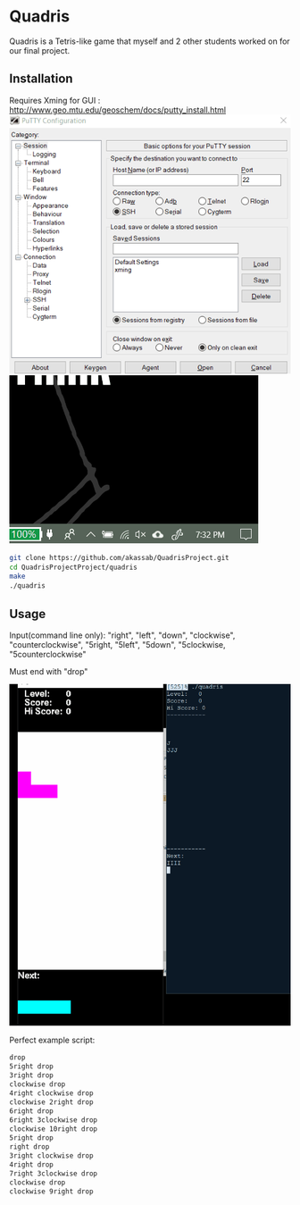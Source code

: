 
# Quadris

Quadris is a Tetris-like game that myself and 2 other students worked on for our final project. 

## Installation
Requires Xming for GUI : http://www.geo.mtu.edu/geoschem/docs/putty_install.html
![](x11Enabled.gif)
![](x11Enabled1.gif)
```bash
git clone https://github.com/akassab/QuadrisProject.git
cd QuadrisProjectProject/quadris
make
./quadris
```
## Usage
Input(command line only): 
"right", "left", "down", "clockwise", "counterclockwise", 
"5right, "5left", "5down", "5clockwise, "5counterclockwise"

Must end with "drop" 

![](example.gif)

Perfect example script:
```Shell
drop
5right drop
3right drop
clockwise drop
4right clockwise drop
clockwise 2right drop
6right drop
6right 3clockwise drop
clockwise 10right drop
5right drop
right drop
3right clockwise drop
4right drop
7right 3clockwise drop
clockwise drop
clockwise 9right drop



```

